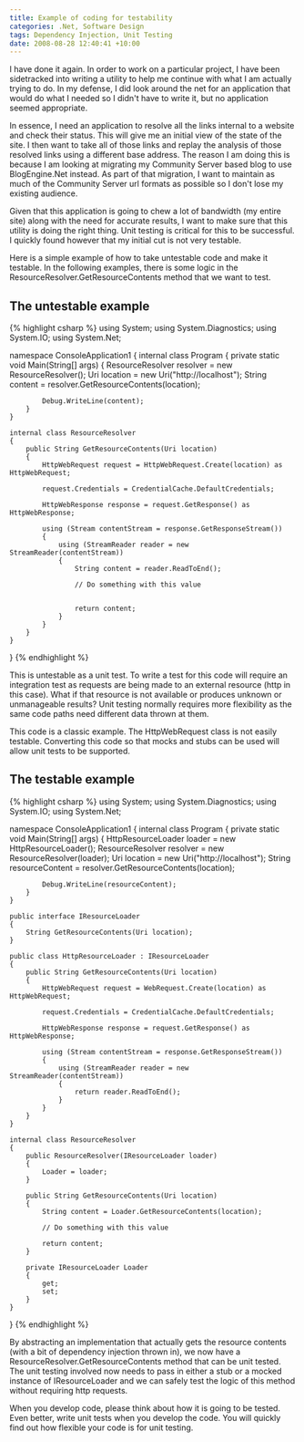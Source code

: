 ```yaml
---
title: Example of coding for testability
categories: .Net, Software Design
tags: Dependency Injection, Unit Testing
date: 2008-08-28 12:40:41 +10:00
---
```


I have done it again. In order to work on a particular project, I have been sidetracked into writing a utility to help me continue with what I am actually trying to do. In my defense, I did look around the net for an application that would do what I needed so I didn't have to write it, but no application seemed appropriate.

In essence, I need an application to resolve all the links internal to a website and check their status. This will give me an initial view of the state of the site. I then want to take all of those links and replay the analysis of those resolved links using a different base address. The reason I am doing this is because I am looking at migrating my Community Server based blog to use BlogEngine.Net instead. As part of that migration, I want to maintain as much of the Community Server url formats as possible so I don't lose my existing audience.

<!--more-->

Given that this application is going to chew a lot of bandwidth (my entire site) along with the need for accurate results, I want to make sure that this utility is doing the right thing. Unit testing is critical for this to be successful. I quickly found however that my initial cut is not very testable.

Here is a simple example of how to take untestable code and make it testable. In the following examples, there is some logic in the ResourceResolver.GetResourceContents method that we want to test.

## The untestable example

{% highlight csharp %}
using System;
using System.Diagnostics;
using System.IO;
using System.Net;
     
namespace ConsoleApplication1
{
    internal class Program
    {
        private static void Main(String[] args)
        {
            ResourceResolver resolver = new ResourceResolver();
            Uri location = new Uri("http://localhost");
            String content = resolver.GetResourceContents(location);
     
            Debug.WriteLine(content);
        }
    }
     
    internal class ResourceResolver
    {
        public String GetResourceContents(Uri location)
        {
            HttpWebRequest request = HttpWebRequest.Create(location) as HttpWebRequest;
     
            request.Credentials = CredentialCache.DefaultCredentials;
     
            HttpWebResponse response = request.GetResponse() as HttpWebResponse;
     
            using (Stream contentStream = response.GetResponseStream())
            {
                using (StreamReader reader = new StreamReader(contentStream))
                {
                    String content = reader.ReadToEnd();
     
                    // Do something with this value 
     
     
                    return content;
                }
            }
        }
    }
}
{% endhighlight %}

This is untestable as a unit test. To write a test for this code will require an integration test as requests are being made to an external resource (http in this case). What if that resource is not available or produces unknown or unmanageable results? Unit testing normally requires more flexibility as the same code paths need different data thrown at them.

This code is a classic example. The HttpWebRequest class is not easily testable. Converting this code so that mocks and stubs can be used will allow unit tests to be supported.

## The testable example

{% highlight csharp %}
using System;
using System.Diagnostics;
using System.IO;
using System.Net;
     
namespace ConsoleApplication1
{
    internal class Program
    {
        private static void Main(String[] args)
        {
            HttpResourceLoader loader = new HttpResourceLoader();
            ResourceResolver resolver = new ResourceResolver(loader);
            Uri location = new Uri("http://localhost");
            String resourceContent = resolver.GetResourceContents(location);
     
            Debug.WriteLine(resourceContent);
        }
    }
     
    public interface IResourceLoader
    {
        String GetResourceContents(Uri location);
    }
     
    public class HttpResourceLoader : IResourceLoader
    {
        public String GetResourceContents(Uri location)
        {
            HttpWebRequest request = WebRequest.Create(location) as HttpWebRequest;
     
            request.Credentials = CredentialCache.DefaultCredentials;
     
            HttpWebResponse response = request.GetResponse() as HttpWebResponse;
     
            using (Stream contentStream = response.GetResponseStream())
            {
                using (StreamReader reader = new StreamReader(contentStream))
                {
                    return reader.ReadToEnd();
                }
            }
        }
    }
     
    internal class ResourceResolver
    {
        public ResourceResolver(IResourceLoader loader)
        {
            Loader = loader;
        }
     
        public String GetResourceContents(Uri location)
        {
            String content = Loader.GetResourceContents(location);
     
            // Do something with this value
     
            return content;
        }
     
        private IResourceLoader Loader
        {
            get;
            set;
        }
    }
}
{% endhighlight %}

By abstracting an implementation that actually gets the resource contents (with a bit of dependency injection thrown in), we now have a ResourceResolver.GetResourceContents method that can be unit tested. The unit testing involved now needs to pass in either a stub or a mocked instance of IResourceLoader and we can safely test the logic of this method without requiring http requests.

When you develop code, please think about how it is going to be tested. Even better, write unit tests when you develop the code. You will quickly find out how flexible your code is for unit testing.


